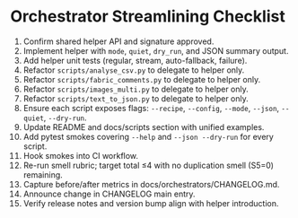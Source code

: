 # Orchestrator Streamlining Checklist

1. Confirm shared helper API and signature approved.
2. Implement helper with `mode`, `quiet`, `dry_run`, and JSON summary output.
3. Add helper unit tests (regular, stream, auto-fallback, failure).
4. Refactor `scripts/analyse_csv.py` to delegate to helper only.
5. Refactor `scripts/fabric_comments.py` to delegate to helper only.
6. Refactor `scripts/images_multi.py` to delegate to helper only.
7. Refactor `scripts/text_to_json.py` to delegate to helper only.
8. Ensure each script exposes flags: `--recipe`, `--config`, `--mode`, `--json`, `--quiet`, `--dry-run`.
9. Update README and docs/scripts section with unified examples.
10. Add pytest smokes covering `--help` and `--json --dry-run` for every script.
11. Hook smokes into CI workflow.
12. Re-run smell rubric; target total ≤4 with no duplication smell (S5=0) remaining.
13. Capture before/after metrics in docs/orchestrators/CHANGELOG.md.
14. Announce change in CHANGELOG main entry.
15. Verify release notes and version bump align with helper introduction.
